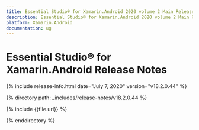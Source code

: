 ```yaml
---
title: Essential Studio® for Xamarin.Android 2020 volume 2 Main Release Notes  
description: Essential Studio® for Xamarin.Android 2020 volume 2 Main Release Notes  
platform: Xamarin.Android
documentation: ug
---
```


# Essential Studio® for Xamarin.Android  Release Notes  

{% include release-info.html date="July 7, 2020"  version="v18.2.0.44" %} 


{% directory path: _includes/release-notes/v18.2.0.44 %}

{% include {{file.url}} %}

{% enddirectory %}
